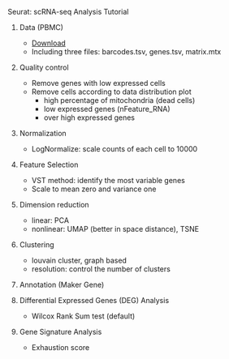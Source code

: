 Seurat: scRNA-seq Analysis Tutorial

1. Data (PBMC)
   - [Download](https://satijalab.org/seurat/articles/pbmc3k_tutorial.html)
   - Including three files: barcodes.tsv, genes.tsv, matrix.mtx
2. Quality control
   - Remove genes with low expressed cells
   - Remove cells according to data distribution plot
     - high percentage of mitochondria (dead cells)
     - low expressed genes (nFeature_RNA)
     - over high expressed genes
3. Normalization
   - LogNormalize: scale counts of each cell to 10000
4. Feature Selection
   - VST method: identify the most variable genes
   - Scale to mean zero and variance one
5. Dimension reduction
   - linear: PCA
   - nonlinear: UMAP (better in space distance),  TSNE
6. Clustering
   - louvain cluster, graph based
   - resolution: control the number of clusters
7. Annotation (Maker Gene)

8.  Differential Expressed Genes (DEG) Analysis
     - Wilcox Rank Sum test (default)

9. Gene Signature Analysis
   - Exhaustion score
